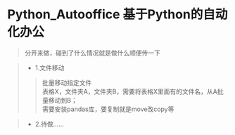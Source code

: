 # Python_Autooffice 基于Python的自动化办公
>分开来做，碰到了什么情况就是做什么顺便传一下
  
>+ 1.文件移动
>>批量移动指定文件  
>>表格X，文件夹A，文件夹B，需要将表格X里面有的文件名，从A批量移动到B；  
>>需要安装pandas库，要复制就是move改copy等

>+ 2.待做......
